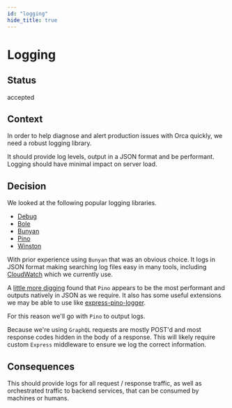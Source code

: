 ```yaml
---
id: "logging"
hide_title: true
---
```


# Logging

## Status

accepted

## Context

In order to help diagnose and alert production issues with Orca quickly, we need a robust logging
library.

It should provide log levels, output in a JSON format and be performant. Logging should have minimal
impact on server load.

## Decision

We looked at the following popular logging libraries.

* [Debug](https://github.com/visionmedia/debug)
* [Bole](https://github.com/rvagg/bole)
* [Bunyan](https://github.com/trentm/node-bunyan)
* [Pino](https://getpino.io)
* [Winston](https://github.com/winstonjs/winston)

With prior experience using `Bunyan` that was an obvious choice. It logs in JSON format making
searching log files easy in many tools, including [CloudWatch](https://aws.amazon.com/cloudwatch)
which we currently use.

A [little more digging](https://www.nearform.com/blog/cost-logging) found that `Pino` appears to be
the most performant and outputs natively in JSON as we require. It also has some useful extensions
we may be able to use like [express-pino-logger](https://github.com/pinojs/express-pino-logger).

For this reason we'll go with `Pino` to output logs.

Because we're using `GraphQL` requests are mostly POST'd and most response codes hidden in the body
of a response. This will likely require custom `Express` middleware to ensure we log the correct
information.

## Consequences

This should provide logs for all request / response traffic, as well as orchestrated traffic to
backend services, that can be consumed by machines or humans.
